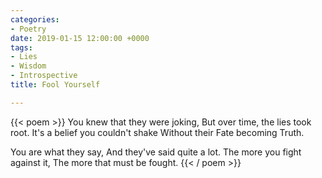 ```yaml
---
categories:
- Poetry
date: 2019-01-15 12:00:00 +0000
tags:
- Lies
- Wisdom
- Introspective
title: Fool Yourself

---
```

{{< poem >}}
You knew that they were joking,
But over time, the lies took root.
It's a belief you couldn't shake
Without their Fate becoming Truth.

You are what they say,
And  they've said quite a lot.
The more you fight against it,
The more that must be fought.
{{< / poem >}}